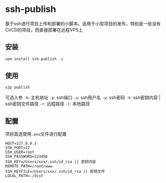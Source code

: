 # ssh-publish

基于ssh进行项目上传和部署的小脚本。适用于小型项目的发布，特别是一些没有CI/CD的项目，而直接部署在远程VPS上

## 安装

```bash
npm install ssh-publish -g
```

## 使用
    
```bash
s2p publish
```
可选入参
`-h`: 主机地址
`-p`: ssh端口
`-u`: ssh用户名
`-w`: ssh密码
`-k`: ssh密钥内容 | ssh密钥文件路径
`-r`: 远程路径
`-l`: 本地路径

## 配置
项目首选使用`.env`文件进行配置

```.env
HOST=127.0.0.1
SSH_PORT=22
SSH_USER=root
SSH_PASSWORD=123456
SSH_KEY=/Users/xxx/.ssh/id_rsa || 密钥内容
REMOTE_PATH=/root/www
SSH_KEYFILE=/Users/xxx/.ssh/id_rsa || 密钥文件
LOCAL_PATH=./dist
```

